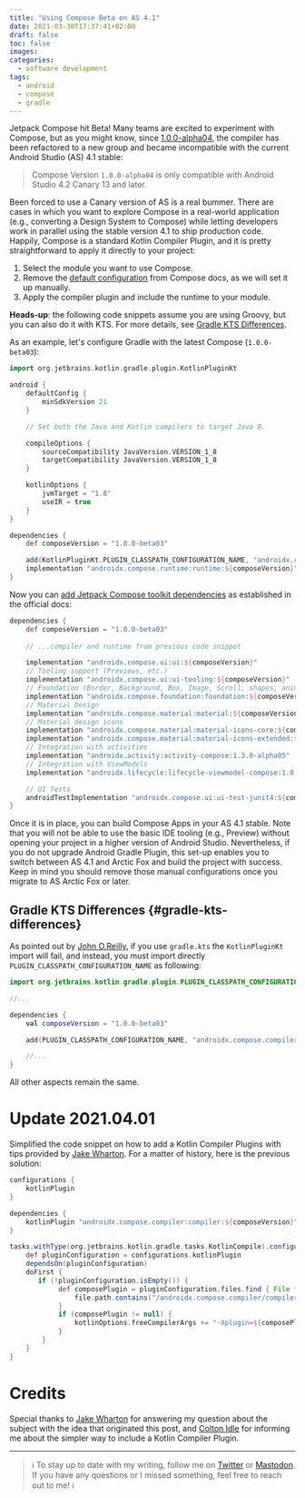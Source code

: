 ```yaml
---
title: "Using Compose Beta on AS 4.1"
date: 2021-03-30T17:37:41+02:00
draft: false
toc: false
images:
categories:
  - software development
tags:
  - android
  - compose
  - gradle
---
```


Jetpack Compose hit Beta! Many teams are excited to experiment with Compose, but as you might know, since [1.0.0-alpha04](https://developer.android.com/jetpack/androidx/releases/compose-compiler#compiler-1.0.0-alpha04), the compiler has been refactored to a new group and became incompatible with the current Android Studio (AS) 4.1 stable:

> Compose Version `1.0.0-alpha04` is only compatible with Android Studio 4.2 Canary 13 and later.
 
Been forced to use a Canary version of AS is a real bummer. There are cases in which you want to explore Compose in a real-world application (e.g., converting a Design System to Compose) while letting developers work in parallel using the stable version 4.1 to ship production code. Happily, Compose is a standard Kotlin Compiler Plugin, and it is pretty straightforward to apply it directly to your project:
1. Select the module you want to use Compose.
2. Remove the [default configuration](https://developer.android.com/jetpack/compose/setup#add-compose) from Compose docs, as we will set it up manually.
3. Apply the compiler plugin and include the runtime to your module.

**Heads-up**: the following code snippets assume you are using Groovy, but you can also do it with KTS. For more details, see [Gradle KTS Differences](#gradle-kts-differences).

As an example, let's configure Gradle with the latest Compose (`1.0.0-beta03`):

```groovy
import org.jetbrains.kotlin.gradle.plugin.KotlinPluginKt

android {
    defaultConfig {
        minSdkVersion 21
    }

    // Set both the Java and Kotlin compilers to target Java 8.

    compileOptions {
        sourceCompatibility JavaVersion.VERSION_1_8
        targetCompatibility JavaVersion.VERSION_1_8
    }

    kotlinOptions {
        jvmTarget = "1.8"
        useIR = true
    }
}

dependencies {
    def composeVersion = "1.0.0-beta03"

    add(KotlinPluginKt.PLUGIN_CLASSPATH_CONFIGURATION_NAME, "androidx.compose.compiler:compiler:${composeVersion}")
    implementation "androidx.compose.runtime:runtime:${composeVersion}"
}
```

Now you can [add Jetpack Compose toolkit dependencies](https://developer.android.com/jetpack/compose/setup#compose-compiler) as established in the official docs:

```groovy
dependencies {
    def composeVersion = "1.0.0-beta03"
    
    // ...compiler and runtime from previous code snippet

    implementation "androidx.compose.ui:ui:${composeVersion}"
    // Tooling support (Previews, etc.)
    implementation "androidx.compose.ui:ui-tooling:${composeVersion}"
    // Foundation (Border, Background, Box, Image, Scroll, shapes, animations, etc.)
    implementation "androidx.compose.foundation:foundation:${composeVersion}"
    // Material Design
    implementation "androidx.compose.material:material:${composeVersion}"
    // Material design icons
    implementation "androidx.compose.material:material-icons-core:${composeVersion}"
    implementation "androidx.compose.material:material-icons-extended:${composeVersion}"
    // Integration with activities
    implementation "androidx.activity:activity-compose:1.3.0-alpha05"
    // Integration with ViewModels
    implementation "androidx.lifecycle:lifecycle-viewmodel-compose:1.0.0-alpha03"

    // UI Tests
    androidTestImplementation "androidx.compose.ui:ui-test-junit4:${composeVersion}"
}
``` 

Once it is in place, you can build Compose Apps in your AS 4.1 stable. Note that you will not be able to use the basic IDE tooling (e.g., Preview) without opening your project in a higher version of Android Studio. Nevertheless, if you do not upgrade Android Gradle Plugin, this set-up enables you to switch between AS 4.1 and Arctic Fox and build the project with success. Keep in mind you should remove those manual configurations once you migrate to AS Arctic Fox or later.

## Gradle KTS Differences {#gradle-kts-differences}

As pointed out by [John O.Reilly](https://twitter.com/joreilly?s=20), if you use `gradle.kts` the `KotlinPluginKt` import will fail, and instead, you must import directly `PLUGIN_CLASSPATH_CONFIGURATION_NAME` as following:

```kotlin
import org.jetbrains.kotlin.gradle.plugin.PLUGIN_CLASSPATH_CONFIGURATION_NAME

//...

dependencies {
    val composeVersion = "1.0.0-beta03"

    add(PLUGIN_CLASSPATH_CONFIGURATION_NAME, "androidx.compose.compiler:compiler:${composeVersion}")

    //...
}
```

All other aspects remain the same.

# Update 2021.04.01

Simplified the code snippet on how to add a Kotlin Compiler Plugins with tips provided by [Jake Wharton](https://twitter.com/JakeWharton). For a matter of history, here is the previous solution:

```groovy
configurations {
    kotlinPlugin
}

dependencies {
    kotlinPlugin "androidx.compose.compiler:compiler:${composeVersion}"
}

tasks.withType(org.jetbrains.kotlin.gradle.tasks.KotlinCompile).configureEach {
    def pluginConfiguration = configurations.kotlinPlugin
    dependsOn(pluginConfiguration)
    doFirst {
       if (!pluginConfiguration.isEmpty()) {
            def composePlugin = pluginConfiguration.files.find { File file ->
                file.path.contains("/androidx.compose.compiler/compiler/${composeVersion}/")
            }
            if (composePlugin != null) {
                kotlinOptions.freeCompilerArgs += "-Xplugin=${composePlugin}"
            }
        }
    }
}
```

# Credits

Special thanks to [Jake Wharton](https://twitter.com/JakeWharton) for answering my question about the subject with the idea that originated this post, and [Colton Idle](https://twitter.com/ColtonIdle) for informing me about the simpler way to include a Kotlin Compiler Plugin.

---

> ℹ️ To stay up to date with my writing, follow me on [Twitter](https://twitter.com/marcellogalhard) or [Mastodon](http://androiddev.social/@mg). If you have any questions or I missed something, feel free to reach out to me! ℹ️
